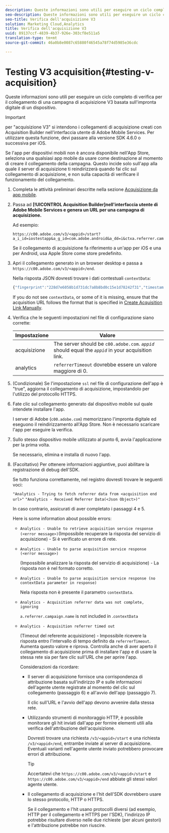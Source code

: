 ```yaml
---
description: Queste informazioni sono utili per eseguire un ciclo completo di verifica per il collegamento di una campagna di acquisizione V3 basata sull'impronta digitale di un dispositivo.
seo-description: Queste informazioni sono utili per eseguire un ciclo completo di verifica per il collegamento di una campagna di acquisizione V3 basata sull'impronta digitale di un dispositivo.
seo-title: Verifica dell'acquisizione V3
solution: Marketing Cloud,Analytics
title: Verifica dell'acquisizione V3
uuid: 89137ccf-4839-4b37-926e-303cf8e511a5
translation-type: tm+mt
source-git-commit: 46a0b8e0087c65880f46545a78f74d5985e36cdc

---
```



# Testing V3 acquisition{#testing-v-acquisition}

Queste informazioni sono utili per eseguire un ciclo completo di verifica per il collegamento di una campagna di acquisizione V3 basata sull'impronta digitale di un dispositivo.

>[!IMPORTANT]
>
> per "acquisizione V3" si intendono i collegamenti di acquisizione creati con Acquisition Builder nell'interfaccia utente di Adobe Mobile Services. Per utilizzare questa funzione, devi passare alla versione SDK 4.6.0 o successiva per iOS.

Se l'app per dispositivi mobili non è ancora disponibile nell'App Store, seleziona una qualsiasi app mobile da usare come destinazione al momento di creare il collegamento della campagna. Questo incide solo sull'app alla quale il server di acquisizione ti reindirizzerà quando fai clic sul collegamento di acquisizione, e non sulla capacità di verificare il funzionamento del collegamento.

1. Completa le attività preliminari descritte nella sezione [Acquisizione da app mobile](/help/ios/acquisition-main/acquisition.md).
1. Passa ad **[!UICONTROL Acquisition Builder]nell'interfaccia utente di Adobe Mobile Services e genera un URL per una campagna di acquisizione.**

   Ad esempio:

   ```
   https://c00.adobe.com/v3/<appid>/start?a_i_id=iostestapp&a_g_id=com.adobe.android&a_dd=i&ctxa.referrer.campaign.name=name&ctxa.referrer.campaign.trackingcode=trackingcode
   ```


   Se il collegamento di acquisizione fa riferimento a un'app per iOS e una per Android, usa Apple Store come store predefinito.
1. Apri il collegamento generato in un browser desktop e passa a `https://c00.adobe.com/v3/<appid>/end`.

   Nella risposta JSON dovresti trovare i dati contestuali `contextData`:

   ```js
   {"fingerprint":"228d7e6058b1d731dc7a8b8bd0c15e1d78242f31","timestamp":1457989293,"appguid":"","contextData":{"a.referrer.campaign.name":"name","a.referrer.campaign.trackingcode":"trackingcode"}}.
   ```

   If you do not see `contextData`, or some of it is missing, ensure that the acquisition URL follows the format that is specified in [Create Acquisition Link Manually](/help/using/acquisition-main/c-marketing-links-builder/acquisition-link-manual.md).
1. Verifica che le seguenti impostazioni nel file di configurazione siano corrette:

   | Impostazione | Valore |
   |--- |--- |
   | acquisizione | The server should be  `c00.adobe.com`. *`appid`* should equal the *`appid`* in your acquisition link. |
   | analytics | `referrerTimeout` dovrebbe essere un valore maggiore di 0. |


1. (Condizionale) Se l'impostazione `ssl` nel file di configurazione dell'app è "true", aggiorna il collegamento di acquisizione, impostandolo per l'utilizzo del protocollo HTTPS.
1. Fate clic sul collegamento generato dal dispositivo mobile sul quale intendete installare l'app.

   I server di Adobe (`c00.adobe.com`) memorizzano l'impronta digitale ed eseguono il reindirizzamento all'App Store. Non è necessario scaricare l'app per eseguire la verifica.
1. Sullo stesso dispositivo mobile utilizzato al punto 6, avvia l'applicazione per la prima volta.

   Se necessario, elimina e installa di nuovo l'app.
1. (Facoltativo) Per ottenere informazioni aggiuntive, puoi abilitare la registrazione di debug dell'SDK.

   Se tutto funziona correttamente, nel registro dovresti trovare le seguenti voci:

   `"Analytics - Trying to fetch referrer data from <acquisition end url>"`
   `"Analytics - Received Referrer Data(<Json Object>)"`

   In caso contrario, assicurati di aver completato i passaggi 4 e 5.

   Here is some information about possible errors:

   * `Analytics - Unable to retrieve acquisition service response (<error message>)`(Impossibile recuperare la risposta del servizio di acquisizione) - Si è verificato un errore di rete.

   * `Analytics - Unable to parse acquisition service response (<error message>)`

      (Impossibile analizzare la risposta del servizio di acquisizione) - La risposta non è nel formato corretto.

   * `Analytics - Unable to parse acquisition service response (no contextData parameter in response)`

      Nela risposta non è presente il parametro `contextData`.

   * `Analytics - Acquisition referrer data was not complete, ignoring`

      `a.referrer.campaign.name` is not included in .`contextData`

   * `Analytics - Acquisition referrer timed out`

      (Timeout del referente acquisizione) - Impossibile ricevere la risposta entro l'intervallo di tempo definito da `referrerTimeout`. Aumenta questo valore e riprova. Controlla anche di aver aperto il collegamento di acquisizione prima di installare l'app e di usare la stessa rete sia per fare clic sull'URL che per aprire l'app.

      Considerazioni da ricordare:

      * Il server di acquisizione fornisce una corrispondenza di attribuzione basata sull'indirizzo IP e sulle informazioni dell'agente utente registrate al momento del clic sul collegamento (passaggio 6) e all'avvio dell'app (passaggio 7).

         Il clic sull'URL e l'avvio dell'app devono avvenire dalla stessa rete.

      * Utilizzando strumenti di monitoraggio HTTP, è possibile monitorare gli hit inviati dall'app per fornire elementi utili alla verifica dell'attribuzione dell'acquisizione.

         Dovresti trovare una richiesta `/v3/<appid>/start` e una richiesta `/v3/<appid>/end`, entrambe inviate al server di acquisizione. Eventuali varianti nell'agente utente inviato potrebbero provocare errori di attribuzione.

         >[!TIP]
         >
         >Accertatevi che `https://c00.adobe.com/v3/<appid>/start` e `https://c00.adobe.com/v3/<appid>/end` abbiate gli stessi valori agente utente.

      * Il collegamento di acquisizione e l'hit dell'SDK dovrebbero usare lo stesso protocollo, HTTP o HTTPS.

         Se il collegamento e l'hit usano protocolli diversi (ad esempio, HTTP per il collegamento e HTTPS per l'SDK), l'indirizzo IP potrebbe risultare diverso nelle due richieste (per alcuni gestori) e l'attribuzione potrebbe non riuscire.
